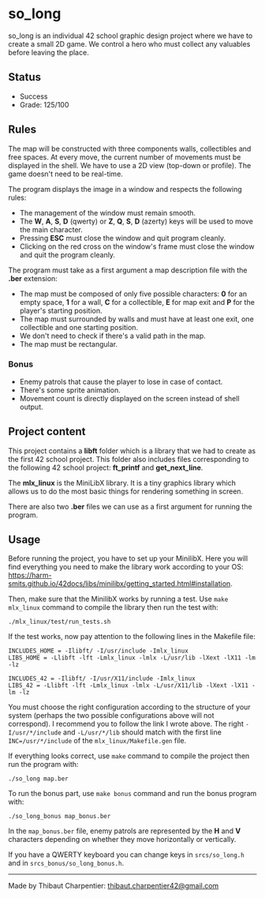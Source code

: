 # so_long

so_long is an individual 42 school graphic design project where we have to create a small 2D game. We control a hero who must collect any valuables before leaving the place.

## Status

* Success
* Grade: 125/100

## Rules

The map will be constructed with three components walls, collectibles and free spaces. At every move, the current number of movements must be displayed in the shell. We have to use a 2D view (top-down or profile). The game doesn't need to be real-time.

The program displays the image in a window and respects the following rules:
* The management of the window must remain smooth.
* The **W**, **A**, **S**, **D** (qwerty) or **Z**, **Q**, **S**, **D** (azerty) keys will be used to move the main character.
* Pressing **ESC** must close the window and quit program cleanly.
* Clicking on the red cross on the window's frame must close the window and quit the program cleanly.

The program must take as a first argument a map description file with the **.ber** extension:
* The map must be composed of only five possible characters: **0** for an empty space, **1** for a wall, **C** for a collectible, **E** for map exit and **P** for the player's starting position.
* The map must surrounded by walls and must have at least one exit, one collectible and one starting position.
* We don't need to check if there's a valid path in the map.
* The map must be rectangular.

### Bonus

* Enemy patrols that cause the player to lose in case of contact.
* There's some sprite animation.
* Movement count is directly displayed on the screen instead of shell output.

## Project content

This project contains a **libft** folder which is a library that we had to create as the first 42 school project. This folder also includes files corresponding to the following 42 school project: **ft_printf** and **get_next_line**.

The **mlx_linux** is the MiniLibX library. It is a tiny graphics library which allows us to do the most basic things for rendering something in screen.

There are also two **.ber** files we can use as a first argument for running the program.

## Usage

Before running the project, you have to set up your MinilibX. Here you will find everything you need to make the library work according to your OS: <https://harm-smits.github.io/42docs/libs/minilibx/getting_started.html#installation>.

Then, make sure that the MinilibX works by running a test. Use ```make mlx_linux``` command to compile the library then run the test with:
```
./mlx_linux/test/run_tests.sh
```

If the test works, now pay attention to the following lines in the Makefile file:
```
INCLUDES_HOME = -Ilibft/ -I/usr/include -Imlx_linux
LIBS_HOME = -Llibft -lft -Lmlx_linux -lmlx -L/usr/lib -lXext -lX11 -lm -lz

INCLUDES_42 = -Ilibft/ -I/usr/X11/include -Imlx_linux
LIBS_42 = -Llibft -lft -Lmlx_linux -lmlx -L/usr/X11/lib -lXext -lX11 -lm -lz
```
You must choose the right configuration according to the structure of your system (perhaps the two possible configurations above will not correspond). I recommend you to follow the link I wrote above.
The right ```-I/usr/*/include``` and ```-L/usr/*/lib``` should match with the first line ```INC=/usr/*/include``` of the ```mlx_linux/Makefile.gen``` file.

If everything looks correct, use ```make``` command to compile the project then run the program with:
```
./so_long map.ber
```

To run the bonus part, use ```make bonus``` command and run the bonus program with:
```
./so_long_bonus map_bonus.ber
```
In the ```map_bonus.ber``` file, enemy patrols are represented by the **H** and **V** characters depending on whether they move horizontally or vertically.

If you have a QWERTY keyboard you can change keys in ```srcs/so_long.h``` and in ```srcs_bonus/so_long_bonus.h```.
***
Made by Thibaut Charpentier: <thibaut.charpentier42@gmail.com>
